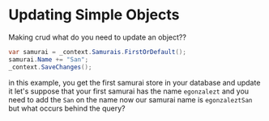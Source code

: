# Updating Simple Objects

Making crud what do you need to update an object??

```csharp
var samurai = _context.Samurais.FirstOrDefault();
samurai.Name += "San";
_context.SaveChanges();
```

in this example, you get the first samurai store in your database and update it let's suppose that your first samurai has the name `egonzalezt` and you need to add the `San` on the name now our samurai name is `egonzaleztSan` but what occurs behind the query?

